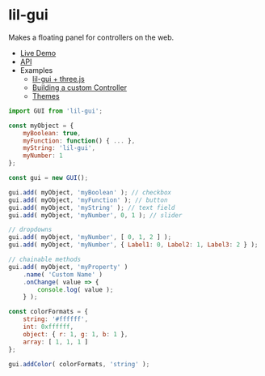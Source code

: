 # lil-gui

Makes a floating panel for controllers on the web.

- [Live Demo](https://georgealways.github.io/lil-gui/?open)
- [API](https://georgealways.github.io/lil-gui/#api)
- Examples
	- [lil-gui + three.js](https://georgealways.github.io/lil-gui/threejs)
	- [Building a custom Controller](https://georgealways.github.io/lil-gui/customcontroller)
	- [Themes](https://georgealways.github.io/lil-gui/themes)

```js
import GUI from 'lil-gui';

const myObject = {
	myBoolean: true,
	myFunction: function() { ... },
	myString: 'lil-gui',
	myNumber: 1
};

const gui = new GUI();

gui.add( myObject, 'myBoolean' ); // checkbox
gui.add( myObject, 'myFunction' ); // button
gui.add( myObject, 'myString' ); // text field
gui.add( myObject, 'myNumber', 0, 1 ); // slider

// dropdowns
gui.add( myObject, 'myNumber', [ 0, 1, 2 ] );
gui.add( myObject, 'myNumber', { Label1: 0, Label2: 1, Label3: 2 } );

// chainable methods
gui.add( myObject, 'myProperty' )
	.name( 'Custom Name' )
	.onChange( value => {
		console.log( value );
	} );

const colorFormats = {
	string: '#ffffff',
	int: 0xffffff,
	object: { r: 1, g: 1, b: 1 },
	array: [ 1, 1, 1 ]
};

gui.addColor( colorFormats, 'string' );
```

